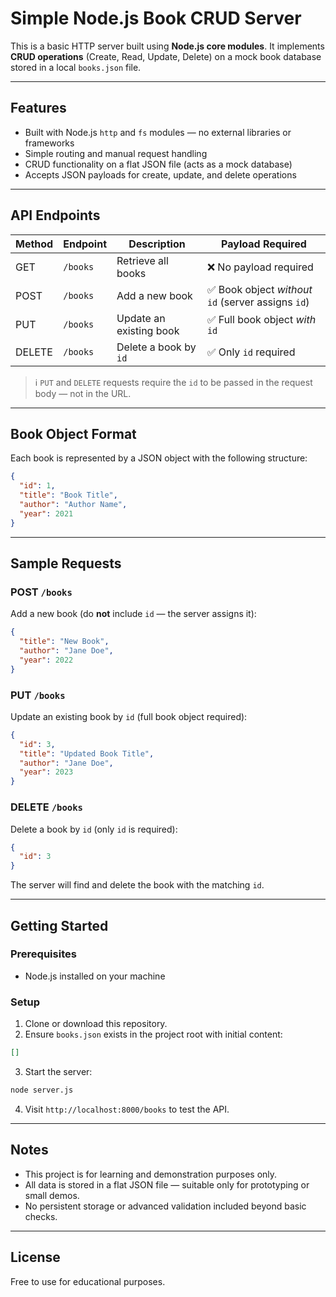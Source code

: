 
# Simple Node.js Book CRUD Server

This is a basic HTTP server built using **Node.js core modules**. It implements **CRUD operations** (Create, Read, Update, Delete) on a mock book database stored in a local `books.json` file.

---

## Features

- Built with Node.js `http` and `fs` modules — no external libraries or frameworks  
- Simple routing and manual request handling  
- CRUD functionality on a flat JSON file (acts as a mock database)  
- Accepts JSON payloads for create, update, and delete operations  

---

## API Endpoints

| Method | Endpoint   | Description              | Payload Required          |
|--------|------------|--------------------------|--------------------------|
| GET    | `/books`   | Retrieve all books       | ❌ No payload required    |
| POST   | `/books`   | Add a new book           | ✅ Book object *without* `id` (server assigns `id`)  |
| PUT    | `/books`   | Update an existing book  | ✅ Full book object *with* `id`                      |
| DELETE | `/books`   | Delete a book by `id`    | ✅ Only `id` required                                |

> ℹ️ `PUT` and `DELETE` requests require the `id` to be passed in the request body — not in the URL.

---

## Book Object Format

Each book is represented by a JSON object with the following structure:

```json
{
  "id": 1,
  "title": "Book Title",
  "author": "Author Name",
  "year": 2021
}
```

---

## Sample Requests

### POST `/books`  
Add a new book (do **not** include `id` — the server assigns it):

```json
{
  "title": "New Book",
  "author": "Jane Doe",
  "year": 2022
}
```

### PUT `/books`  
Update an existing book by `id` (full book object required):

```json
{
  "id": 3,
  "title": "Updated Book Title",
  "author": "Jane Doe",
  "year": 2023
}
```

### DELETE `/books`  
Delete a book by `id` (only `id` is required):

```json
{
  "id": 3
}
```

The server will find and delete the book with the matching `id`.

---

## Getting Started

### Prerequisites

- Node.js installed on your machine

### Setup

1. Clone or download this repository.  
2. Ensure `books.json` exists in the project root with initial content:

```json
[]
```

3. Start the server:

```bash
node server.js
```

4. Visit `http://localhost:8000/books` to test the API.

---

## Notes

- This project is for learning and demonstration purposes only.  
- All data is stored in a flat JSON file — suitable only for prototyping or small demos.  
- No persistent storage or advanced validation included beyond basic checks.

---

## License

Free to use for educational purposes.
